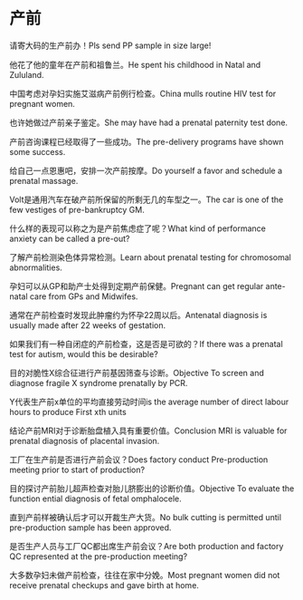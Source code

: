 # 产前

<p><span class="chinese">请寄大码的生产前办！</span><span class="english">Pls send PP sample in size large!</span></p>

<p><span class="chinese">他花了他的童年在产前和祖鲁兰。</span><span class="english">He spent his childhood in Natal and Zululand.</span></p>

<p><span class="chinese">中国考虑对孕妇实施艾滋病产前例行检查。</span><span class="english">China mulls routine HIV test for pregnant women.</span></p>

<p><span class="chinese">也许她做过产前亲子鉴定。</span><span class="english">She may have had a prenatal paternity test done.</span></p>

<p><span class="chinese">产前咨询课程已经取得了一些成功。</span><span class="english">The pre-delivery programs have shown some success.</span></p>

<p><span class="chinese">给自己一点恩惠吧，安排一次产前按摩。</span><span class="english">Do yourself a favor and schedule a prenatal massage.</span></p>

<p><span class="chinese">Volt是通用汽车在破产前所保留的所剩无几的车型之一。</span><span class="english">The car is one of the few vestiges of pre-bankruptcy GM.</span></p>

<p><span class="chinese">什么样的表现可以称之为是产前焦虑症了呢？</span><span class="english">What kind of performance anxiety can be called a pre-out?</span></p>

<p><span class="chinese">了解产前检测染色体异常检测。</span><span class="english">Learn about prenatal testing for chromosomal abnormalities.</span></p>

<p><span class="chinese">孕妇可以从GP和助产士处得到定期产前保健。</span><span class="english">Pregnant can get regular ante-natal care from GPs and Midwifes.</span></p>

<p><span class="chinese">通常在产前检查时发现此肿瘤约为怀孕22周以后。</span><span class="english">Antenatal diagnosis is usually made after 22 weeks of gestation.</span></p>

<p><span class="chinese">如果我们有一种自闭症的产前检查，这是否是可欲的？</span><span class="english">If there was a prenatal test for autism, would this be desirable?</span></p>

<p><span class="chinese">目的对脆性X综合征进行产前基因筛查与诊断。</span><span class="english">Objective To screen and diagnose fragile X syndrome prenatally by PCR.</span></p>

<p><span class="chinese">Y代表生产前x单位的平均直接劳动时间</span><span class="english">is the average number of direct labour hours to produce First xth units</span></p>

<p><span class="chinese">结论产前MRI对于诊断胎盘植入具有重要价值。</span><span class="english">Conclusion MRI is valuable for prenatal diagnosis of placental invasion.</span></p>

<p><span class="chinese">工厂在生产前是否进行产前会议？</span><span class="english">Does factory conduct Pre-production meeting prior to start of production?</span></p>

<p><span class="chinese">目的探讨产前胎儿超声检查对胎儿脐膨出的诊断价值。</span><span class="english">Objective To evaluate the function ential diagnosis of fetal omphalocele.</span></p>

<p><span class="chinese">直到产前样被确认后才可以开裁生产大货。</span><span class="english">No bulk cutting is permitted until pre-production sample has been approved.</span></p>

<p><span class="chinese">是否生产人员与工厂QC都出席生产前会议？</span><span class="english">Are both production and factory QC represented at the pre-production meeting?</span></p>

<p><span class="chinese">大多数孕妇未做产前检查，往往在家中分娩。</span><span class="english">Most pregnant women did not receive prenatal checkups and gave birth at home.</span></p>

